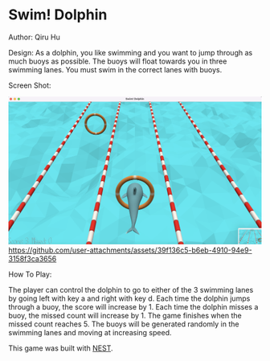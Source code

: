 # Swim! Dolphin

Author: Qiru Hu

Design: As a dolphin, you like swimming and you want to jump through as much buoys as possible. The buoys will float towards you in three swimming lanes. You must swim in the correct lanes with buoys.

Screen Shot:

![Screen Shot](screenshot.png)
https://github.com/user-attachments/assets/39f136c5-b6eb-4910-94e9-3158f3ca3656



How To Play:

The player can control the dolphin to go to either of the 3 swimming lanes by going left with key a and right with key d. Each time the dolphin jumps through a buoy, the score will increase by 1. Each time the dolphin misses a buoy, the missed count will increase by 1. The game finishes when the missed count reaches 5.
The buoys will be generated randomly in the swimming lanes and moving at increasing speed.


This game was built with [NEST](NEST.md).
